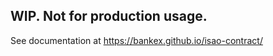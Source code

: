 ## WIP. Not for production usage.

See documentation at https://bankex.github.io/isao-contract/




